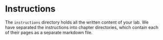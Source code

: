 # Instructions

The `instructions` directory holds all the written content of your lab. 
We have separated the instructions into chapter directories, which contain each 
of their pages as a separate markdown file.